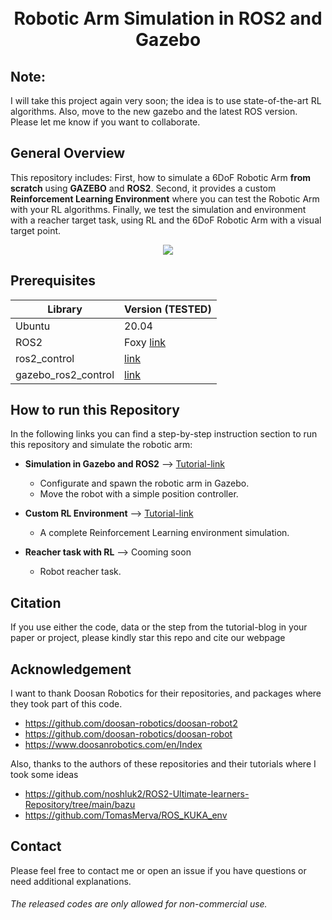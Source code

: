 <h1 align="center">
  <br>
Robotic Arm Simulation in ROS2 and Gazebo
  <br>
</h1>


## Note:
I will take this project again very soon;  the idea is to use state-of-the-art RL algorithms. Also, move to the new gazebo and the latest ROS version. Please let me know if you want to collaborate.

## General Overview

This repository includes: First, how to simulate a 6DoF Robotic Arm **from scratch** using **GAZEBO** and **ROS2**. Second, it provides a custom **Reinforcement Learning Environment** where you can test the Robotic Arm with your RL algorithms. Finally, we test the simulation and environment with a reacher target task, using RL and the 6DoF Robotic Arm with a visual target point.

<p align="center">
  <img src="https://github.com/dvalenciar/robotic_arm_environment/blob/main/images/doosan.gif">
</p>


## Prerequisites

|Library         | Version (TESTED) |
|----------------------|----|
| Ubuntu | 20.04|
| ROS2| Foxy [link](https://docs.ros.org/en/foxy/Installation/Ubuntu-Install-Debians.html)|
| ros2_control |[link](https://github.com/ros-controls/ros2_control/tree/foxy) |
| gazebo_ros2_control | [link](https://github.com/ros-simulation/gazebo_ros2_control/tree/foxy)|

## How to run this Repository 

In the following links you can find a step-by-step instruction section to run this repository and simulate the robotic arm:

* **Simulation in Gazebo and ROS2** --> [Tutorial-link](https://davidvalenciaredro.wixsite.com/my-site/services-7)
  - Configurate and spawn the robotic arm in Gazebo. 
  - Move the robot with a simple position controller.
   
* **Custom RL Environment** --> [Tutorial-link](https://davidvalenciaredro.wixsite.com/my-site/services-7-1)
  - A complete Reinforcement Learning environment simulation. 

* **Reacher task with RL** --> Cooming soon
  - Robot reacher task.



## Citation
If you use either the code, data or the step from the tutorial-blog in your paper or project, please kindly star this repo and cite our webpage


## Acknowledgement
I want to thank Doosan Robotics for their repositories, and packages where they took part of this code.

* https://github.com/doosan-robotics/doosan-robot2
* https://github.com/doosan-robotics/doosan-robot
* https://www.doosanrobotics.com/en/Index

Also, thanks to the authors of these repositories and their tutorials where I took some ideas  

* https://github.com/noshluk2/ROS2-Ultimate-learners-Repository/tree/main/bazu
* https://github.com/TomasMerva/ROS_KUKA_env


## Contact
Please feel free to contact me or open an issue if you have questions or need additional explanations.

######  The released codes are only allowed for non-commercial use.
